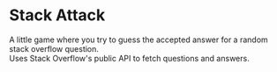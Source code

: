 # Stack Attack

A little game where you try to guess the accepted answer for a random stack overflow question.  
Uses Stack Overflow's public API to fetch questions and answers.  
